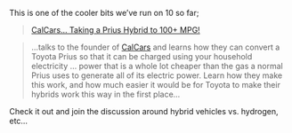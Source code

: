 This is one of the cooler bits we&#8217;ve run on 10 so far;

> <a href="http://on10.net/TheShow/2892/" target="_blank" class="broken_link">CalCars&#8230; Taking a Prius Hybrid to 100+ MPG!</a>
  
> &#8230;talks to the founder of <a href="http://www.calcars.org" target="_blank">CalCars</a> and learns how they can convert a Toyota Prius so that it can be charged using your household electricity &#8230; power that is a whole lot cheaper than the gas a normal Prius uses to generate all of its electric power. Learn how they make this work, and how much easier it would be for Toyota to make their hybrids work this way in the first place&#8230;

Check it out and join the discussion around hybrid vehicles vs. hydrogen, etc&#8230;